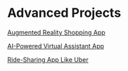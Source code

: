 # Advanced Projects

[Augmented Reality Shopping App](Augmented%20Reality%20Shopping%20App%20193e18e9c90e8094919cd536dc581fdb.md)

[AI-Powered Virtual Assistant App](AI-Powered%20Virtual%20Assistant%20App%20193e18e9c90e80d3bc45e892ee5ddf5f.md)

[Ride-Sharing App Like Uber](Ride-Sharing%20App%20Like%20Uber%20193e18e9c90e8076b87dcca4b7c15ea7.md)